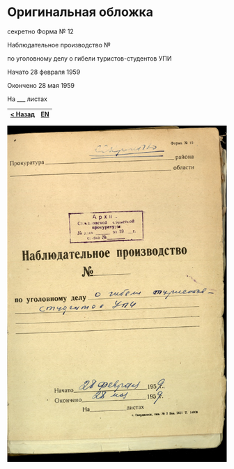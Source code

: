 # Оригинальная обложка

секретно Форма № 12

Наблюдательное производство №

по уголовному делу о гибели туристов-студентов УПИ

Начато 28 февраля 1959

Окончено 28 мая 1959

На ___ листах

[< Назад](../vol_1/cover-original.md) | [EN](/text/en/vol_2/cover-original.md)
--------------------------------------|----------------------------------------

![Оригинальная обложка](/scan/vol_2/cover-01.jpg)
